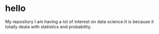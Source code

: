 # hello
My repository
I am having a lot of interest on data science.It is because it totally deala with statistics and probability.
